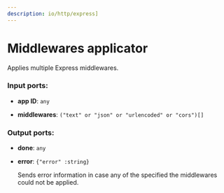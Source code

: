 ```yaml
---
description: io/http/express]
---
```


# Middlewares applicator

Applies multiple Express middlewares.

### Input ports:

* __app ID__: `any`


* __middlewares__: `("text" or "json" or "urlencoded" or "cors")[]`

### Output ports:

* __done__: `any`


* __error__: `{"error" :string}`

    Sends error information in case any of the specified the middlewares could not be applied.

